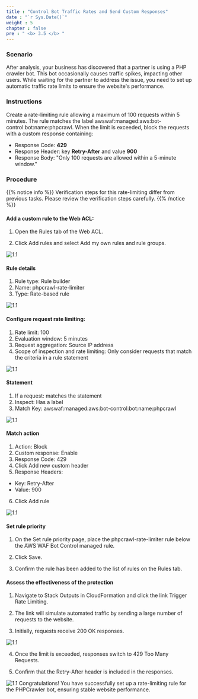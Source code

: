 ```yaml
---
title : "Control Bot Traffic Rates and Send Custom Responses"
date : "`r Sys.Date()`"
weight : 5
chapter : false
pre : " <b> 3.5 </b> "
---
```


### Scenario
After analysis, your business has discovered that a partner is using a PHP crawler bot. This bot occasionally causes traffic spikes, impacting other users. While waiting for the partner to address the issue, you need to set up automatic traffic rate limits to ensure the website's performance.


### Instructions

Create a rate-limiting rule allowing a maximum of 100 requests within 5 minutes. The rule matches the label awswaf:managed:aws:bot-control:bot:name:phpcrawl. When the limit is exceeded, block the requests with a custom response containing:
- Response Code: **429**
- Response Header: key **Retry-After** and value **900**
- Response Body: "Only 100 requests are allowed within a 5-minute window."

### Procedure

{{% notice info %}}
Verification steps for this rate-limiting differ from previous tasks. Please review the verification steps carefully.
{{% /notice %}}

#### Add a custom rule to the Web ACL:
1. Open the Rules tab of the Web ACL.

2. Click Add rules and select Add my own rules and rule groups.

![1.1](/images/3/5/add_rule.png)
#### Rule details

1. Rule type: Rule builder
2. Name: phpcrawl-rate-limiter
3. Type: Rate-based rule 

![1.1](/images/3/5/rule_detail.png)
#### Configure request rate limiting:

1. Rate limit: 100 
2. Evaluation window: 5 minutes
3. Request aggregation: Source IP address
4. Scope of inspection and rate limiting: Only consider requests that match the criteria in a rule statement 

![1.1](/images/3/5/request.png)
#### Statement

1. If a request: matches the statement
2. Inspect: Has a label
3. Match Key: awswaf:managed:aws:bot-control:bot:name:phpcrawl 

![1.1](/images/3/5/count.png)
#### Match action

1. Action: Block
2. Custom response: Enable
3. Response Code: 429
4. Click Add new custom header
5. Response Headers:
- Key: Retry-After
- Value: 900
6. Click Add rule

![1.1](/images/3/5/then.png)
#### Set rule priority

1. On the Set rule priority page, place the phpcrawl-rate-limiter rule below the AWS WAF Bot Control managed rule.

2. Click Save.

3. Confirm the rule has been added to the list of rules on the Rules tab.

#### Assess the effectiveness of the protection

1. Navigate to Stack Outputs in CloudFormation and click the link Trigger Rate Limiting.

2. The link will simulate automated traffic by sending a large number of requests to the website.

3. Initially, requests receive 200 OK responses.

![1.1](/images/3/5/e_s3.png)

4. Once the limit is exceeded, responses switch to 429 Too Many Requests.

5. Confirm that the Retry-After header is included in the responses.

![1.1](/images/3/5/e_s5.png)
Congratulations! You have successfully set up a rate-limiting rule for the PHPCrawler bot, ensuring stable website performance.